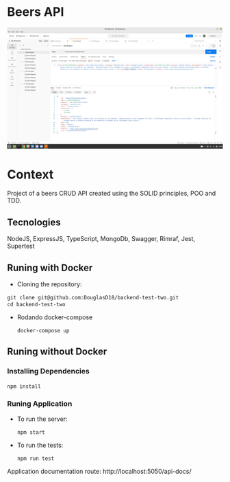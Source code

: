 # Beers API

![Postman Collection](postman-colection.png)

# Context

Project of a beers CRUD API created using the SOLID principles, POO and TDD.

## Tecnologies

 NodeJS, ExpressJS, TypeScript, MongoDb, Swagger, Rimraf, Jest, Supertest

## Runing with Docker

 * Cloning the repository:

  ```
  git clone git@github.com:DouglasD18/backend-test-two.git
  cd backend-test-two
  ```

* Rodando docker-compose
  ```
  docker-compose up
  ```

## Runing without Docker

### Installing Dependencies

```bash
npm install
``` 

### Runing Application

* To run the server:

  ```
  npm start
  ```

* To run the tests:

  ```
  npm run test
  ```
  

Application documentation route: http://localhost:5050/api-docs/